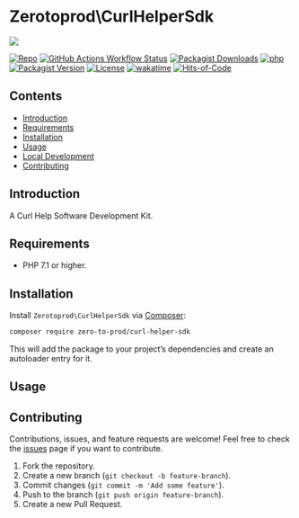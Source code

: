 # Zerotoprod\CurlHelperSdk

![](art/logo.png)

[![Repo](https://img.shields.io/badge/github-gray?logo=github)](https://github.com/zero-to-prod/curl-helper-sdk)
[![GitHub Actions Workflow Status](https://img.shields.io/github/actions/workflow/status/zero-to-prod/curl-helper-sdk/test.yml?label=test)](https://github.com/zero-to-prod/curl-helper-sdk/actions)
[![Packagist Downloads](https://img.shields.io/packagist/dt/zero-to-prod/curl-helper-sdk?color=blue)](https://packagist.org/packages/zero-to-prod/curl-helper-sdk/stats)
[![php](https://img.shields.io/packagist/php-v/zero-to-prod/curl-helper-sdk.svg?color=purple)](https://packagist.org/packages/zero-to-prod/curl-helper-sdk/stats)
[![Packagist Version](https://img.shields.io/packagist/v/zero-to-prod/curl-helper-sdk?color=f28d1a)](https://packagist.org/packages/zero-to-prod/curl-helper-sdk)
[![License](https://img.shields.io/packagist/l/zero-to-prod/curl-helper-sdk?color=pink)](https://github.com/zero-to-prod/curl-helper-sdk/blob/main/LICENSE.md)
[![wakatime](https://wakatime.com/badge/github/zero-to-prod/curl-helper-sdk.svg)](https://wakatime.com/badge/github/zero-to-prod/curl-helper-sdk)
[![Hits-of-Code](https://hitsofcode.com/github/zero-to-prod/curl-helper-sdk?branch=main)](https://hitsofcode.com/github/zero-to-prod/curl-helper-sdk/view?branch=main)

## Contents

- [Introduction](#introduction)
- [Requirements](#requirements)
- [Installation](#installation)
- [Usage](#usage)
- [Local Development](./LOCAL_DEVELOPMENT.md)
- [Contributing](#contributing)

## Introduction

A Curl Help Software Development Kit.

## Requirements

- PHP 7.1 or higher.

## Installation

Install `Zerotoprod\CurlHelperSdk` via [Composer](https://getcomposer.org/):

```bash
composer require zero-to-prod/curl-helper-sdk
```

This will add the package to your project’s dependencies and create an autoloader entry for it.

## Usage



## Contributing

Contributions, issues, and feature requests are welcome!
Feel free to check the [issues](https://github.com/zero-to-prod/curl-helper-sdk/issues) page if you want to contribute.

1. Fork the repository.
2. Create a new branch (`git checkout -b feature-branch`).
3. Commit changes (`git commit -m 'Add some feature'`).
4. Push to the branch (`git push origin feature-branch`).
5. Create a new Pull Request.